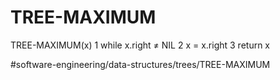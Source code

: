 # TREE-MAXIMUM

TREE-MAXIMUM(x)
1 while x.right ≠ NIL 
2   x = x.right 
3 return x


#software-engineering/data-structures/trees/TREE-MAXIMUM
